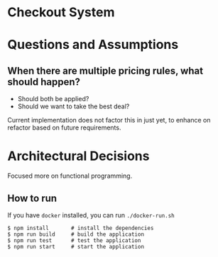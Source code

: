 # Checkout System

# Questions and Assumptions

## When there are multiple pricing rules, what should happen?
- Should both be applied?
- Should we want to take the best deal?

Current implementation does not factor this in just yet, to enhance on refactor based on future requirements. 

# Architectural Decisions

Focused more on functional programming.

## How to run

If you have `docker` installed, you can run `./docker-run.sh`

```
$ npm install       # install the dependencies
$ npm run build     # build the application
$ npm run test      # test the application
$ npm run start     # start the application
```

